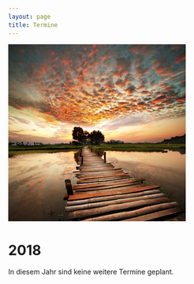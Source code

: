 ```yaml
---
layout: page
title: Termine
---
```

![Bild zu Beratung](/images/beratung.jpg)

# 2018 

In diesem Jahr sind keine weitere Termine geplant.




